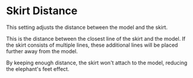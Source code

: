 Skirt Distance
====
This setting adjusts the distance between the model and the skirt.

This is the distance between the closest line of the skirt and the model. If the skirt consists of multiple lines, these additional lines will be placed further away from the model.

By keeping enough distance, the skirt won't attach to the model, reducing the elephant's feet effect.